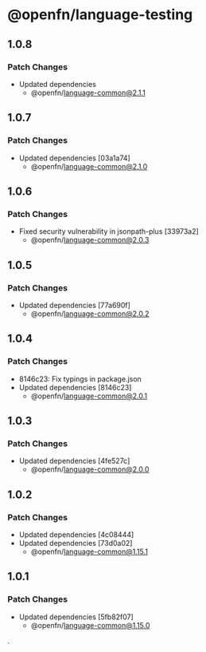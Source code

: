 # @openfn/language-testing

## 1.0.8

### Patch Changes

- Updated dependencies
  - @openfn/language-common@2.1.1

## 1.0.7

### Patch Changes

- Updated dependencies [03a1a74]
  - @openfn/language-common@2.1.0

## 1.0.6

### Patch Changes

- Fixed security vulnerability in jsonpath-plus [33973a2]
  - @openfn/language-common@2.0.3

## 1.0.5

### Patch Changes

- Updated dependencies [77a690f]
  - @openfn/language-common@2.0.2

## 1.0.4

### Patch Changes

- 8146c23: Fix typings in package.json
- Updated dependencies [8146c23]
  - @openfn/language-common@2.0.1

## 1.0.3

### Patch Changes

- Updated dependencies [4fe527c]
  - @openfn/language-common@2.0.0

## 1.0.2

### Patch Changes

- Updated dependencies [4c08444]
- Updated dependencies [73d0a02]
  - @openfn/language-common@1.15.1

## 1.0.1

### Patch Changes

- Updated dependencies [5fb82f07]
  - @openfn/language-common@1.15.0

.
